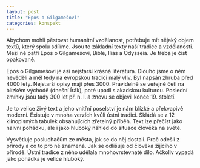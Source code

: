 ```yaml
---
layout: post
title: "Epos o Gilgamešovi"
categories: konspekt
---
```

Abychom mohli pěstovat humanitní vzdělanost, potřebuje mít nějaký objem textů, který spolu sdílíme. Jsou to základní texty naší tradice a vzdělanosti. Mezi ně patří Epos o Gilgamešovi, Bible, Ilias a Odysseia. Je třeba je číst opakovaně.

Epos o Gilgamešovi je asi nejstarší krásná literatura. Dlouho jsme o něm nevěděli a měl tedy na evropskou tradici malý vliv. Byl napsán zhruba před 4000 lety. Nejstarší opisy mají přes 3000. Pravidelně se veřejně četl na blízkém východě (dnešní Írák), poté upadl s akadskou kulturou. Poslední zmínky jsou tady 300 let př. n. l. a znovu se objevil konce 19. století.

Je to velice živý text a jeho vnitřní poselství je nám blízké a překvapivě moderní. Existuje v mnoha verzích kvůli ústní tradici. Skládá se z 12 klínopisných tabulek obsahujících zřetelný příběh. Text lze přečíst jako naivní pohádku, ale i jako hluboký náhled do situace člověka na světě.

Vysvětluje posluchačům ze města, jak se do něj dostali. Proč odešli z přírody a co to pro ně znamená. Jak se odlišuje od člověka žijícího v přírodě. Ústní tradice z něho udělala mnohovrstevnaté dílo. Ačkoliv vypadá jako pohádka je velice hluboký.
